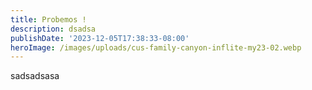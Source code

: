 ```yaml
---
title: Probemos !
description: dsadsa
publishDate: '2023-12-05T17:38:33-08:00'
heroImage: /images/uploads/cus-family-canyon-inflite-my23-02.webp
---
```

sadsadsasa
